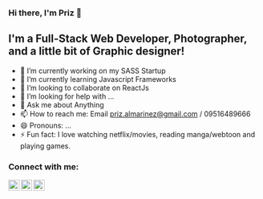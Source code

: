 ### Hi there, I'm Priz  👋

## I'm a Full-Stack Web Developer, Photographer, and a little bit of Graphic designer!

- 🔭 I’m currently working on my SASS Startup
- 🌱 I’m currently learning Javascript Frameworks 
- 👯 I’m looking to collaborate on ReactJs 
- 🤔 I’m looking for help with ...
- 💬 Ask me about Anything
- 📫 How to reach me: Email priz.almarinez@gmail.com / 09516489666 
- 😄 Pronouns: ...
- ⚡ Fun fact: I love watching netflix/movies, reading manga/webtoon and playing games.

### Connect with me:

[<img align="left" alt="prizalmarinez | Facebook" width="22px" src="https://cdn.jsdelivr.net/npm/simple-icons@v3/icons/facebook.svg" />][facebook]
[<img align="left" alt="prizalmarinez | LinkedIn" width="22px" src="https://cdn.jsdelivr.net/npm/simple-icons@v3/icons/linkedin.svg" />][linkedin]
[<img align="left" alt="prizalmarinez | Stackoverflow" width="22px" src="https://cdn.jsdelivr.net/npm/simple-icons@v3/icons/stackoverflow.svg" />][stackoverflow]

[facebook]: https://www.facebook.com/priz.louie.almarinez
[linkedin]: https://www.linkedin.com/in/priz-almarinez-93a74b138/
[stackoverflow]: https://stackoverflow.com/users/8469870/priz
